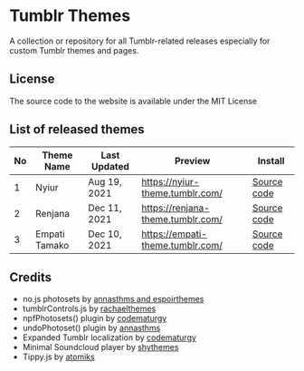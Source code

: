 # Tumblr Themes
A collection or repository for all Tumblr-related releases especially for custom Tumblr themes and pages.

## License
The source code to the website is available under the MIT License

## List of released themes
| No  | Theme Name    | Last Updated | Preview                             | Install |
| --- | ------------- | ------------ | ----------------------------------- | ------- |
| 1   | Nyiur         | Aug 19, 2021 |  https://nyiur-theme.tumblr.com/    | [Source code](https://github.com/fukuo-themes/tumblr-theme/blob/main/nyiur-theme/nyiur-theme.html)     |
| 2   | Renjana       | Dec 11, 2021  |  https://renjana-theme.tumblr.com/  | [Source code](https://github.com/fukuo-themes/tumblr-theme/blob/main/renjana-theme/renjana-theme.html)        | 
| 3   | Empati Tamako | Dec 10, 2021 |  https://empati-theme.tumblr.com/   | [Source code](https://github.com/fukuo-themes/tumblr-theme/blob/main/empati-theme/empati-theme.html)        | 

## Credits
* no.js photosets by [annasthms and espoirthemes](https://href.li/?https://github.com/annasthms/photosets)
* tumblrControls.js by [rachaelthemes](https://href.li/?https://rachaelthemes.com/tumblr-control)
* npfPhotosets() plugin by [codematurgy](https://href.li/?https://github.com/boscoxvi/npfphotosets)
* undoPhotoset() plugin by [annasthms](https://annalogs.tumblr.com/photosets)
* Expanded Tumblr localization by [codematurgy](https://href.li/?https://github.com/boscoxvi/expandedtumblrlocalization)
* Minimal Soundcloud player by [shythemes](https://shythemes.tumblr.com/post/114792480648/minimal-soundcloud-player)
* Tippy.js by [atomiks](https://atomiks.github.io/tippyjs/)
